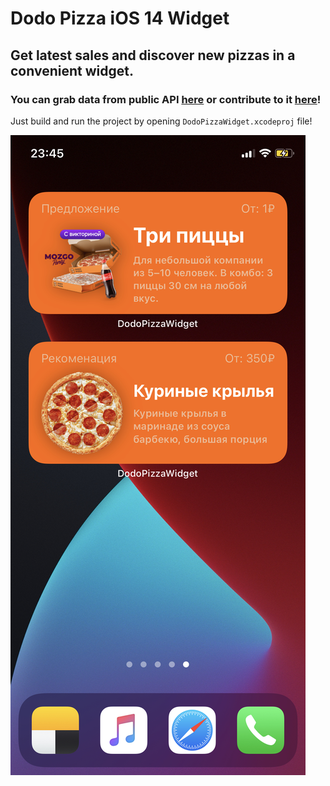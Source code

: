 # Dodo Pizza iOS 14 Widget

## Get latest sales and discover new pizzas in a convenient widget.

### You can grab data from public API [here](https://dodo-pizza-api.herokuapp.com) or contribute to it [here](https://github.com/RomanEsin/DodoAPI)!
 
Just build and run the project by opening `DodoPizzaWidget.xcodeproj` file!

![Widget Preview](https://github.com/RomanEsin/Dodo-Pizza-Widget/raw/master/Images/preview1.jpeg)
